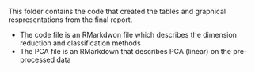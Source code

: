 This folder contains the code that created the tables and graphical respresentations from the final report.
  - The code file is an RMarkdwon file which describes the dimension reduction and classification methods
  - The PCA file is an RMarkdown that describes PCA (linear) on the pre-processed data
